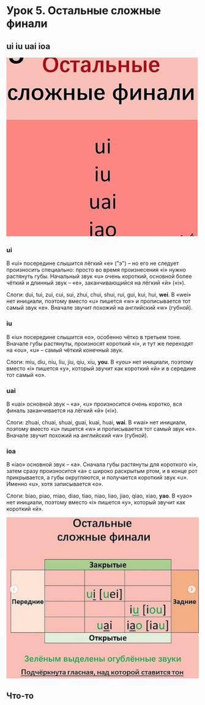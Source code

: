 # Урок 5. Остальные сложные финали

## ui iu uai ioa

![](pics/image.png)

### ui

В «ui» посередине слышится лёгкий «е» ("э") – но его не следует произносить специально: просто во время произнесения «i» нужно растянуть губы. Начальный звук «u» очень короткий, основной более чёткий и длинный звук – «e», заканчивающийся на лёгкий «й» («i»).

Слоги: dui, tui, zui, cui, sui, zhui, chui, shui, rui, gui, kui, hui, **wei**. В «wei» нет инициали, поэтому вместо «u» пишется «w» и прописывается тот самый звук «e». Вначале звучит похожий на английский «w» (губной).

### iu

В «iu» посередине слышится «о», особенно чётко в третьем тоне. Вначале губы растянуты, произносят короткий «i», и тут же переходят на «ou», «u» – самый чёткий конечный звук.

Слоги: miu, diu, niu, liu, jiu, qiu, xiu, **you**. В «you» нет инициали, поэтому вместо «i» пишется «y», который звучит как короткий «й» и в середине тот самый «о».

### uai

В «uai» основной звук – «а», «u» произносится очень коротко, вся финаль заканчивается на лёгкий «й» («i»).

Слоги: zhuai, chuai, shuai, guai, kuai, huai, **wai**. В «wai» нет инициали, поэтому вместо «u» пишется «w» и прописывается тот самый звук «e». Вначале звучит похожий на английский «w» (губной).

### ioa

В «iao» основной звук – «а». Сначала губы растянуты для короткого «i», затем сразу произносится «а» с широко раскрытым ртом, и в конце рот прикрывается, а губы округляются, и получается короткий звук «u». Именно «u», хотя записывается «о».

Слоги: biao, piao, miao, diao, tiao, niao, liao, jiao, qiao, xiao, **yao**. В «yao» нет инициали, поэтому вместо «i» пишется «y», который звучит как короткий «й».

![](pics/image2.png)

## Что-то






























